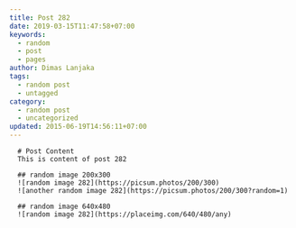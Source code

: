 ```yaml
---
title: Post 282
date: 2019-03-15T11:47:58+07:00
keywords:
  - random
  - post
  - pages
author: Dimas Lanjaka
tags:
  - random post
  - untagged
category:
  - random post
  - uncategorized
updated: 2015-06-19T14:56:11+07:00
---
```


      # Post Content
      This is content of post 282

      ## random image 200x300
      ![random image 282](https://picsum.photos/200/300)
      ![another random image 282](https://picsum.photos/200/300?random=1)

      ## random image 640x480
      ![random image 282](https://placeimg.com/640/480/any)
      